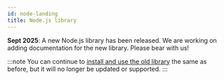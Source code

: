 ```yaml
---
id: node-landing
title: Node.js library
---
```


**Sept 2025**: A new Node.js library has been released.  We are working on adding documentation for the new library. Please bear with us!

:::note
You can continue to [install and use the old library](c2pa-node/readme.md) the same as before, but it will no longer be updated or supported.
:::